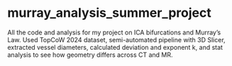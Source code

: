 # murray_analysis_summer_project
All the code and analysis for my project on ICA bifurcations and Murray’s Law. Used TopCoW 2024 dataset, semi-automated pipeline with 3D Slicer, extracted vessel diameters, calculated deviation and exponent k, and stat analysis to see how geometry differs across CT and MR.
